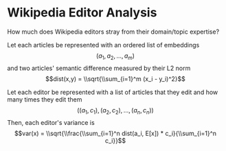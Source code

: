 # Wikipedia Editor Analysis

How much does Wikipedia editors stray from their domain/topic expertise?

Let each articles be represented with an ordered list of embeddings $$(a_1, a_2,..., a_m)$$
and two articles' semantic difference measured by their L2 norm $$dist(x,y) = \\sqrt{\\sum_{i=1}^m (x_i - y_i)^2}$$
 
Let each editor be represented with a list of articles that they edit and how many times they edit them $$((a_1, c_1), (a_2, c_2),..., (a_n, c_n))$$
Then, each editor's variance is $$var(x) = \\sqrt{\\frac{\\sum_{i=1}^n dist(a_i, E[x]) * c_i}{\\sum_{i=1}^n c_i}}$$
